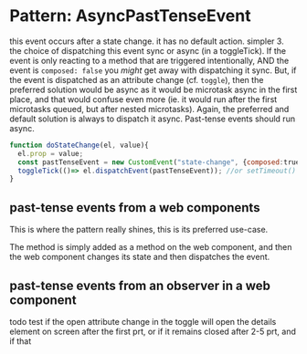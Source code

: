 # Pattern: AsyncPastTenseEvent

this event occurs after a state change. it has no default action. simpler
3. the choice of dispatching this event sync or async (in a toggleTick). If the event is only reacting to a method that are triggered intentionally, AND the event is `composed: false` you *might* get away with dispatching it sync. But, if the event is dispatched as an attribute change (cf. `toggle`), then the preferred solution would be async as it would be microtask async in the first place, and that would confuse even more (ie. it would run after the first microtasks queued, but after nested microtasks). Again, the preferred and default solution is always to dispatch it async. Past-tense events should run async.

```javascript
function doStateChange(el, value){
  el.prop = value;
  const pastTenseEvent = new CustomEvent("state-change", {composed:trueOrFalse, bubbles: trueOrFalse});
  toggleTick(()=> el.dispatchEvent(pastTenseEvent)); //or setTimeout()
}
```
## past-tense events from a web components 

This is where the pattern really shines, this is its preferred use-case.

The method is simply added as a method on the web component, and then the web component changes its state and then dispatches the event.

## past-tense events from an observer in a web component  

todo test if the open attribute change in the toggle will open the details element on screen after the first prt, or if it remains closed after 2-5 prt, and if that  

 